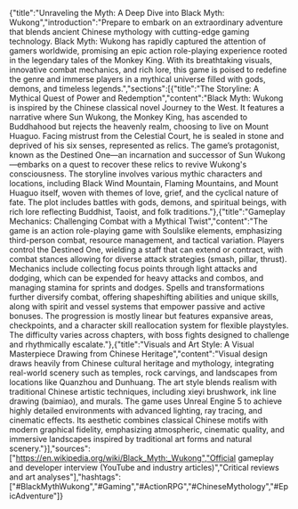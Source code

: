 {"title":"Unraveling the Myth: A Deep Dive into Black Myth: Wukong","introduction":"Prepare to embark on an extraordinary adventure that blends ancient Chinese mythology with cutting-edge gaming technology. Black Myth: Wukong has rapidly captured the attention of gamers worldwide, promising an epic action role-playing experience rooted in the legendary tales of the Monkey King. With its breathtaking visuals, innovative combat mechanics, and rich lore, this game is poised to redefine the genre and immerse players in a mythical universe filled with gods, demons, and timeless legends.","sections":[{"title":"The Storyline: A Mythical Quest of Power and Redemption","content":"Black Myth: Wukong is inspired by the Chinese classical novel Journey to the West. It features a narrative where Sun Wukong, the Monkey King, has ascended to Buddhahood but rejects the heavenly realm, choosing to live on Mount Huaguo. Facing mistrust from the Celestial Court, he is sealed in stone and deprived of his six senses, represented as relics. The game’s protagonist, known as the Destined One—an incarnation and successor of Sun Wukong—embarks on a quest to recover these relics to revive Wukong's consciousness. The storyline involves various mythic characters and locations, including Black Wind Mountain, Flaming Mountains, and Mount Huaguo itself, woven with themes of love, grief, and the cyclical nature of fate. The plot includes battles with gods, demons, and spiritual beings, with rich lore reflecting Buddhist, Taoist, and folk traditions."},{"title":"Gameplay Mechanics: Challenging Combat with a Mythical Twist","content":"The game is an action role-playing game with Soulslike elements, emphasizing third-person combat, resource management, and tactical variation. Players control the Destined One, wielding a staff that can extend or contract, with combat stances allowing for diverse attack strategies (smash, pillar, thrust). Mechanics include collecting focus points through light attacks and dodging, which can be expended for heavy attacks and combos, and managing stamina for sprints and dodges. Spells and transformations further diversify combat, offering shapeshifting abilities and unique skills, along with spirit and vessel systems that empower passive and active bonuses. The progression is mostly linear but features expansive areas, checkpoints, and a character skill reallocation system for flexible playstyles. The difficulty varies across chapters, with boss fights designed to challenge and rhythmically escalate."},{"title":"Visuals and Art Style: A Visual Masterpiece Drawing from Chinese Heritage","content":"Visual design draws heavily from Chinese cultural heritage and mythology, integrating real-world scenery such as temples, rock carvings, and landscapes from locations like Quanzhou and Dunhuang. The art style blends realism with traditional Chinese artistic techniques, including xieyi brushwork, ink line drawing (baimiao), and murals. The game uses Unreal Engine 5 to achieve highly detailed environments with advanced lighting, ray tracing, and cinematic effects. Its aesthetic combines classical Chinese motifs with modern graphical fidelity, emphasizing atmospheric, cinematic quality, and immersive landscapes inspired by traditional art forms and natural scenery."}],"sources":["https://en.wikipedia.org/wiki/Black_Myth:_Wukong","Official gameplay and developer interview (YouTube and industry articles)","Critical reviews and art analyses"],"hashtags":["#BlackMythWukong","#Gaming","#ActionRPG","#ChineseMythology","#EpicAdventure"]}